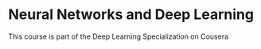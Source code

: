 # Neural Networks and Deep Learning

This course is part of the Deep Learning Specialization on Cousera
